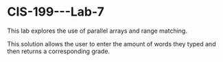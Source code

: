 # CIS-199---Lab-7
This lab explores the use of parallel arrays and range matching.

This solution allows the user to enter the amount of words they typed and then returns a corresponding 
grade. 
